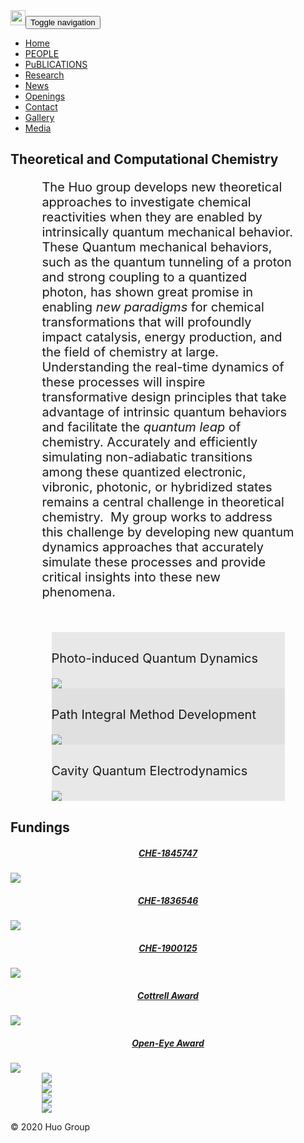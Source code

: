 <html>

<head>
    <meta charset="utf-8">
    <meta name="viewport" content="width=device-width, initial-scale=1.0, shrink-to-fit=no">
    <title>Homepage - Wenxiang Ying</title>
    <meta name="description" content="The Huo group develops new theoretical approaches to investigate chemical reactivities when they are enabled by intrinsically quantum mechanical behavior. These Quantum mechanical behaviors, such as the quantum tunneling of a proton and strong coupling to a quantized photon, has shown great promise in enabling new paradigms for chemical transformations that will profoundly impact catalysis, energy production, and the field of chemistry at large. Understanding the real-time dynamics of these processes will inspire transformative design principles that take advantage of intrinsic quantum behaviors and facilitate the quantum leap of chemistry. Accurately and efficiently simulating non-adiabatic transitions among these quantized electronic, vibronic, photonic, or hybridized states remains a central challenge in theoretical chemistry.  My group works to address this challenge by developing new quantum dynamics approaches that accurately simulate these processes and provide critical insights into these new phenomena.">
    <meta property="og:image" content="">
    <link rel="stylesheet" href="assets/bootstrap/css/bootstrap.min.css">
    <link rel="stylesheet" href="https://fonts.googleapis.com/css?family=Montserrat:400,400i,700,700i,600,600i">
    <link rel="stylesheet" href="https://fonts.googleapis.com/css?family=Lora">
    <link rel="stylesheet" href="assets/css/Article-Clean.css">
    <link rel="stylesheet" href="https://cdnjs.cloudflare.com/ajax/libs/baguettebox.js/1.10.0/baguetteBox.min.css">
    <link rel="stylesheet" href="assets/css/Projects-Horizontal.css">
    <link rel="stylesheet" href="assets/css/Responsive-Youtube-Embed.css">
    <link rel="stylesheet" href="assets/css/smoothproducts.css">
    <link rel="stylesheet" href="assets/css/Team-Clean.css">
</head>

<body>
    <nav class="navbar navbar-light navbar-expand-lg fixed-top bg-white clean-navbar">
        <div class="container"><a class="navbar-brand logo" href="https://huogroup.github.io/"><img src="assets/img/huogroup.png" style="height: 1.5rem;"></a><button data-toggle="collapse" class="navbar-toggler" data-target="#navcol-1"><span class="sr-only">Toggle navigation</span><span class="navbar-toggler-icon"></span></button>
            <div class="collapse navbar-collapse" id="navcol-1">
                <ul class="navbar-nav ml-auto">
                    <li class="nav-item"><a class="nav-link" href="../index.html">Home</a></li>
                    <li class="nav-item"><a class="nav-link" href="../people.html">PEOPLE</a></li>
                    <li class="nav-item"><a class="nav-link" href="../publication.html">PuBLICATIONS</a></li>
                    <li class="nav-item"><a class="nav-link" href="../research.html">Research</a></li>
                    <li class="nav-item"><a class="nav-link" href="../news.html">News</a></li>
                    <li class="nav-item"><a class="nav-link" href="../opening.html">Openings</a></li>
                    <li class="nav-item"><a class="nav-link" href="../contact.html">Contact</a></li>
                    <li class="nav-item"><a class="nav-link" href="gallery.html">Gallery</a></li>
                    <li class="nav-item"><a class="nav-link" href="media.html">Media</a></li>
                </ul>
            </div>
        </div>
    </nav>
    <main class="page landing-page">
        <section class="clean-block clean-hero" style="background-image: url(&quot;assets/img/uofr.jpeg&quot;);color: rgba(9, 162, 255, 0.0);">
            <div class="text"></div>
        </section>
        <section class="clean-block clean-info dark">
            <div class="container">
                <div class="block-heading">
                    <h2 class="text-info">Theoretical and Computational Chemistry</h2>
                    <p style="/*width: 90%;*//*margin: 10%;*/"></p>
                </div>
            </div>
            <p class="text-justify" style="margin-left: 10%;margin-right: 10%;font-size: 20px;">The Huo group develops new theoretical approaches to investigate chemical reactivities when they are enabled by intrinsically quantum mechanical behavior. These Quantum mechanical behaviors, such as the quantum tunneling of a proton and strong coupling to a quantized photon, has shown great promise in enabling&nbsp;<em>new paradigms</em>&nbsp;for chemical transformations that will profoundly impact catalysis, energy production, and the field of chemistry at large. Understanding the real-time dynamics of these processes will inspire transformative design principles that take advantage of intrinsic quantum behaviors and facilitate the&nbsp;<em>quantum leap</em>&nbsp;of chemistry. Accurately and efficiently simulating non-adiabatic transitions among these quantized electronic, vibronic, photonic, or hybridized states remains a central challenge in theoretical chemistry.&nbsp; My group works to address this challenge by developing new quantum dynamics approaches that accurately simulate these processes and provide critical insights into these new phenomena.</p>
        </section>
        <section class="clean-block features">
            <div class="row" style="margin: 3%;padding-left: 10%;padding-right: 10%;padding-top: 2rem;">
                <div class="col" style="background-color: #e8e8e8;padding-top: 10px;">
                    <p class="text-center" style="font-size: 20px;">Photo-induced Quantum Dynamics</p><img src="assets/img/research1.gif" style="width: inherit;">
                </div>
                <div class="col" style="background-color: #e0e0e0;padding-top: 10px;">
                    <p class="text-center" style="font-size: 20px;">Path Integral Method Development</p><img src="assets/img/research2.gif" style="width: inherit;">
                </div>
                <div class="col" style="background-color: #e8e8e8;padding-top: 10px;">
                    <p class="text-center" style="font-size: 20px;">Cavity Quantum Electrodynamics</p><img src="assets/img/cavity.gif" style="width: inherit;">
                </div>
            </div>
            <h2 class="text-center text-info" style="margin-bottom: 20px;">Fundings</h2>
            <div class="container">
                <div class="row">
                    <div class="col-md-3 col-xl-2 offset-xl-1"><a href="https://www.nsf.gov/awardsearch/showAward?AWD_ID=1845747" style="width: inherit;" target="_blank">
                            <h5 style="text-align: center;">CHE-1845747</h5><img src="assets/img/NSF.png" style="width: inherit;">
                        </a></div>
                    <div class="col-md-3 col-xl-2 offset-xl-0"><a href="https://www.nsf.gov/awardsearch/showAward?AWD_ID=1836546" style="width: inherit;" target="_blank">
                            <h5 style="text-align: center;">CHE-1836546</h5><img src="assets/img/NSF.png" style="width: inherit;">
                        </a></div>
                    <div class="col-md-3 col-xl-2 offset-xl-0"><a href="https://www.nsf.gov/awardsearch/showAward?AWD_ID=1900125" style="width: inherit;" target="_blank">
                            <h5 style="text-align: center;">CHE-1900125</h5><img src="assets/img/NSF.png" style="width: inherit;">
                        </a></div>
                    <div class="col-md-3 col-xl-2 offset-xl-0"><a href="https://rescorp.org/news/2020/02/rcsa-names-25-new-cottrell-scholars-for-2020" style="width: inherit;" target="_blank">
                            <h5 style="text-align: center;">Cottrell Award</h5><img src="assets/img/rcsa_logo.png" style="width: inherit;">
                        </a></div>
                    <div class="col-md-3 col-xl-2 offset-xl-0"><a href="https://www.acscomp.org/awards/the-comp-acs-outstanding-junior-faculty-award" style="width: inherit;" target="_blank">
                            <h5 style="text-align: center;">Open-Eye Award</h5><img src="assets/img/Screen%20Shot%202021-02-24%20at%203.53.57%20PM.png" style="width: inherit;">
                        </a></div>
                </div>
            </div>
        </section>
    </main>
    <footer class="page-footer dark">
        <div class="container" style="padding: 0 10% 0 10%;">
            <div class="row">
                <div class="col-sm-3"><a href="https://www.rochester.edu/" style="width: inherit;"><img src="assets/img/UR.png" style="width: inherit;"></a></div>
                <div class="col-sm-3"><a href="http://www.sas.rochester.edu/chm/" style="width: inherit;"><img src="assets/img/DepartmentChem.png" style="width: inherit;"></a></div>
                <div class="col-sm-3"><a href="https://www.circ.rochester.edu/" style="width: inherit;"><img src="assets/img/circ.png" style="width: inherit;"></a></div>
                <div class="col-sm-3"><a href="http://rochester.edu/simcenter/" style="width: inherit;"><img src="assets/img/cms.png" style="width: inherit;"></a></div>
            </div>
        </div>
        <div class="footer-copyright">
            <p>© 2020 Huo Group</p>
        </div>
    </footer>
    <script src="assets/js/jquery.min.js"></script>
    <script src="assets/bootstrap/js/bootstrap.min.js"></script>
    <script src="https://cdnjs.cloudflare.com/ajax/libs/baguettebox.js/1.10.0/baguetteBox.min.js"></script>
    <script src="assets/js/smoothproducts.min.js"></script>
    <script src="assets/js/theme.js"></script>
</body>

</html>
